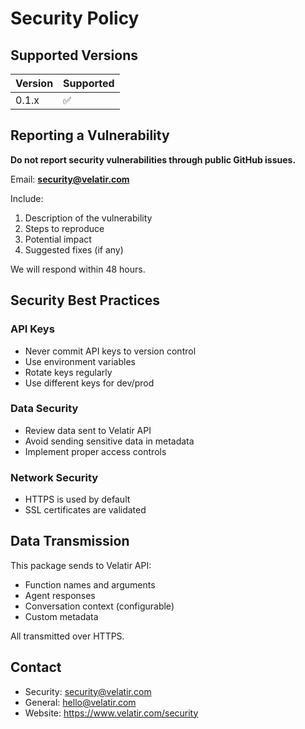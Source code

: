 # Security Policy

## Supported Versions

| Version | Supported          |
| ------- | ------------------ |
| 0.1.x   | :white_check_mark: |

## Reporting a Vulnerability

**Do not report security vulnerabilities through public GitHub issues.**

Email: **security@velatir.com**

Include:
1. Description of the vulnerability
2. Steps to reproduce
3. Potential impact
4. Suggested fixes (if any)

We will respond within 48 hours.

## Security Best Practices

### API Keys
- Never commit API keys to version control
- Use environment variables
- Rotate keys regularly
- Use different keys for dev/prod

### Data Security
- Review data sent to Velatir API
- Avoid sending sensitive data in metadata
- Implement proper access controls

### Network Security
- HTTPS is used by default
- SSL certificates are validated

## Data Transmission

This package sends to Velatir API:
- Function names and arguments
- Agent responses
- Conversation context (configurable)
- Custom metadata

All transmitted over HTTPS.

## Contact

- Security: security@velatir.com
- General: hello@velatir.com
- Website: https://www.velatir.com/security
